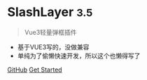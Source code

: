 <!-- _coverpage.md -->

[comment]: <> (![logo]&#40;_media/icon.svg&#41;)

# SlashLayer <small>3.5</small>

> Vue3轻量弹框插件

- 基于VUE3写的，没做兼容
- 单纯为了偷懒快速开发，所以这个也懒得写了

[GitHub](https://github.com/docsifyjs/docsify/)
[Get Started](#docsify)

